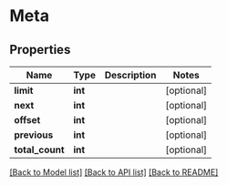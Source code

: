 # Meta

## Properties
Name | Type | Description | Notes
------------ | ------------- | ------------- | -------------
**limit** | **int** |  | [optional] 
**next** | **int** |  | [optional] 
**offset** | **int** |  | [optional] 
**previous** | **int** |  | [optional] 
**total_count** | **int** |  | [optional] 

[[Back to Model list]](../README.md#documentation-for-models) [[Back to API list]](../README.md#documentation-for-api-endpoints) [[Back to README]](../README.md)


